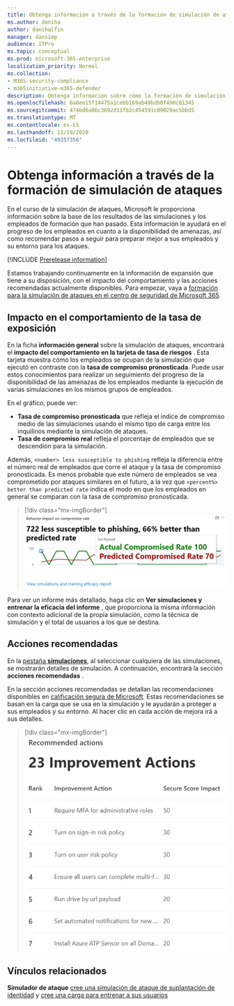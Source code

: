 ```yaml
---
title: Obtenga información a través de la formación de simulación de ataques
ms.author: daniha
author: danihalfin
manager: dansimp
audience: ITPro
ms.topic: conceptual
ms.prod: microsoft-365-enterprise
localization_priority: Normal
ms.collection:
- M365-security-compliance
- m365initiative-m365-defender
description: Obtenga información sobre cómo la formación de simulación de ataques en el centro de seguridad 365 de Microsoft afecta a los empleados y información sobre los resultados de simulación y formación.
ms.openlocfilehash: 6a8ee15f14475a1cebb169ab49bdb0f490c81345
ms.sourcegitcommit: 474bd6a86c3692d11fb2c454591c89029ac5bbd5
ms.translationtype: MT
ms.contentlocale: es-ES
ms.lasthandoff: 11/19/2020
ms.locfileid: "49357356"
---
```

# <a name="gain-insights-through-attack-simulation-training"></a>Obtenga información a través de la formación de simulación de ataques

En el curso de la simulación de ataques, Microsoft le proporciona información sobre la base de los resultados de las simulaciones y los empleados de formación que han pasado. Esta información le ayudará en el progreso de los empleados en cuanto a la disponibilidad de amenazas, así como recomendar pasos a seguir para preparar mejor a sus empleados y su entorno para los ataques.

[!INCLUDE [Prerelease information](../includes/prerelease.md)]

Estamos trabajando continuamente en la información de expansión que tiene a su disposición, con el impacto del comportamiento y las acciones recomendadas actualmente disponibles.
Para empezar, vaya a [formación para la simulación de ataques en el centro de seguridad de Microsoft 365](https://security.microsoft.com/attacksimulator?viewid=overview).

## <a name="behavior-impact-on-compromise-rate"></a>Impacto en el comportamiento de la tasa de exposición

En la ficha **información general** sobre la simulación de ataques, encontrará el **impacto del comportamiento en la tarjeta de tasa de riesgos** . Esta tarjeta muestra cómo los empleados se ocupan de la simulación que ejecutó en contraste con la **tasa de compromiso pronosticada**. Puede usar estos conocimientos para realizar un seguimiento del progreso de la disponibilidad de las amenazas de los empleados mediante la ejecución de varias simulaciones en los mismos grupos de empleados.

En el gráfico, puede ver:

- **Tasa de compromiso pronosticada** que refleja el índice de compromiso medio de las simulaciones usando el mismo tipo de carga entre los inquilinos mediante la simulación de ataques.
- **Tasa de compromiso real** refleja el porcentaje de empleados que se descendión para la simulación.

Además, `<number> less susceptible to phishing` refleja la diferencia entre el número real de empleados que corre el ataque y la tasa de compromiso pronosticada. Es menos probable que este número de empleados se vea comprometido por ataques similares en el futuro, a la vez que `<percent%> better than predicted rate` indica el modo en que los empleados en general se comparan con la tasa de compromiso pronosticada.

> [!div class="mx-imgBorder"]
> ![Tarjeta de impacto del comportamiento en información general de formación sobre simulación de ataques](../../media/attack-sim-preview-behavior-impact-card.png)

Para ver un informe más detallado, haga clic en **Ver simulaciones y entrenar la eficacia del informe** , que proporciona la misma información con contexto adicional de la propia simulación, como la técnica de simulación y el total de usuarios a los que se destina.

## <a name="recommended-actions"></a>Acciones recomendadas

En la [pestaña **simulaciones**](https://security.microsoft.com/attacksimulator?viewid=simulations), al seleccionar cualquiera de las simulaciones, se mostrarán detalles de simulación. A continuación, encontrará la sección **acciones recomendadas** .

En la sección acciones recomendadas se detallan las recomendaciones disponibles en [calificación segura de Microsoft](../mtp/microsoft-secure-score.md). Estas recomendaciones se basan en la carga que se usa en la simulación y le ayudarán a proteger a sus empleados y su entorno. Al hacer clic en cada acción de mejora irá a sus detalles.

> [!div class="mx-imgBorder"]
> ![Sección acciones de recomendación en el aprendizaje de simulación de ataques](../../media/attack-sim-preview-recommended-actions.png)

## <a name="related-links"></a>Vínculos relacionados

**Simulador de ataque** [cree una simulación de ataque de suplantación de identidad](attack-simulation-training.md) y [cree una carga para entrenar a sus usuarios](attack-simulation-training-payloads.md)
